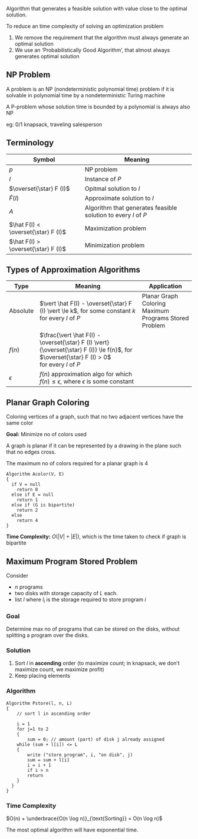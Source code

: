 Algorithm that generates a feasible solution with value close to the optimal solution.

To reduce an time complexity of solving an optimization problem

1. We remove the requirement that the algorithm must always generate an optimal solution
2. We use an ‘Probabilistically Good Algorithm’, that almost always generates optimal solution

## NP Problem

A problem is an NP (nondeterministic polynomial time) problem if it is solvable in polynomial time by a nondeterministic Turing machine

A P-problem whose solution time is bounded by a polynomial is always also NP

eg: 0/1 knapsack, traveling salesperson

## Terminology

| Symbol                              | Meaning                                                      |
| ----------------------------------- | ------------------------------------------------------------ |
| $p$                                 | NP problem                                                   |
| $I$                                 | Instance of $P$                                              |
| $\overset{\star} F (I)$             | Opitmal solution to $I$                                      |
| $\hat F(I)$                         | Approximate solution to $I$                                  |
| $A$                                 | Algorithm that generates feasible solution to every $I$ of $P$ |
| $\hat F(I) < \overset{\star} F (I)$ | Maximization problem                                         |
| $\hat F(I) > \overset{\star} F (I)$ | Minimization problem                                         |

## Types of Approximation Algorithms

| Type       | Meaning                                                      | Application                                                |
| ---------- | ------------------------------------------------------------ | ---------------------------------------------------------- |
| Absolute   | $\vert \hat F(I) - \overset{\star} F (I) \vert \le k$, for some constant $k$<br />for every $I$ of $P$ | Planar Graph Coloring<br />Maximum Programs Stored Problem |
| $f(n)$     | $\frac{\vert \hat F(I) - \overset{\star} F (I)  \vert}{\overset{\star} F (I)} \le f(n)$, for $\overset{\star} F (I) > 0$<br />for every $I$ of $P$ |                                                            |
| $\epsilon$ | $f(n)$ approximation algo for which $f(n) \le \epsilon$, where $\epsilon$ is some constant |                                                            |

## Planar Graph Coloring

Coloring vertices of a graph, such that no two adjacent vertices have the same color

**Goal:** Minimize no of colors used

A graph is planar if it can be represented by a drawing in the plane such that no edges cross.

The maximum no of colors required for a planar graph is 4

```pseudocode
Algorithm Acolor(V, E)
{
  if V = null
  	return 0
  else if E = null
  	return 1
  else if (G is bipartite)
  	return 2
  else
  	return 4
}
```

**Time Complexity:** $O(|V|+|E|)$, which is the time taken to check if graph is bipartite

## Maximum Program Stored Problem

Consider

- $n$ programs
- two disks with storage capacity of $L$ each. 
- list $l$ where $l_i$ is the storage required to store program $i$

### Goal

Determine max no of programs that can be stored on the disks, without splitting a program over the disks.

### Solution

1. Sort $l$ in **ascending** order (to maximize count; in knapsack, we don’t maximize count, we maximize profit)
2. Keep placing elements

### Algorithm

```pseudocode
Algorithm Pstore(l, n, L) 
{ 
	// sort l in ascending order

	i = 1
	for j=1 to 2
	{
		sum = 0; // amount (part) of disk j already assigned 
    while (sum + l[i]) <= L
    { 
	    write ("store program", i, "on disk", j)
	    sum = sum + l[i]
    	i = i + 1
    	if i > n
      	return
    }
  }
}
```

### Time Complexity

$O(n) + \underbrace{O(n \log n)}_{\text{Sorting}} = O(n \log n)$

The most optimal algorithm will have exponential time.